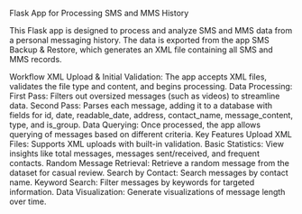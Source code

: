 Flask App for Processing SMS and MMS History

This Flask app is designed to process and analyze SMS and MMS data from a personal messaging history. The data is exported from the app SMS Backup & Restore, which generates an XML file containing all SMS and MMS records.

Workflow
XML Upload & Initial Validation: The app accepts XML files, validates the file type and content, and begins processing.
Data Processing:
First Pass: Filters out oversized messages (such as videos) to streamline data.
Second Pass: Parses each message, adding it to a database with fields for id, date, readable_date, address, contact_name, message_content, type, and is_group.
Data Querying: Once processed, the app allows querying of messages based on different criteria.
Key Features
Upload XML Files: Supports XML uploads with built-in validation.
Basic Statistics: View insights like total messages, messages sent/received, and frequent contacts.
Random Message Retrieval: Retrieve a random message from the dataset for casual review.
Search by Contact: Search messages by contact name.
Keyword Search: Filter messages by keywords for targeted information.
Data Visualization: Generate visualizations of message length over time.

